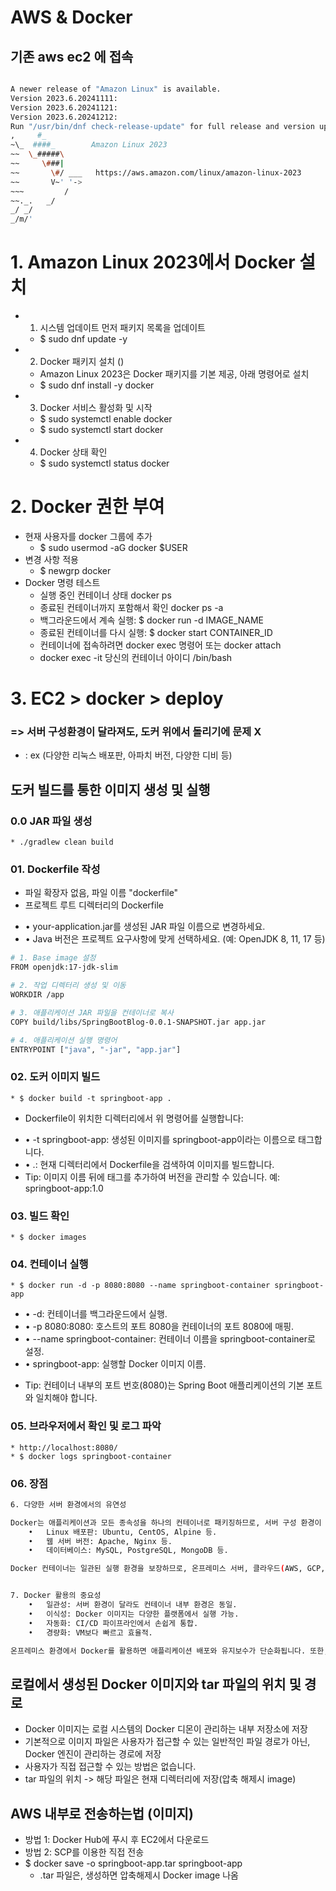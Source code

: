 # AWS & Docker

## 기존 aws ec2 에 접속  

```bash

A newer release of "Amazon Linux" is available.
Version 2023.6.20241111:
Version 2023.6.20241121:
Version 2023.6.20241212:
Run "/usr/bin/dnf check-release-update" for full release and version update info
,     #_
~\_  ####_        Amazon Linux 2023
~~  \_#####\
~~     \###|
~~       \#/ ___   https://aws.amazon.com/linux/amazon-linux-2023
~~       V~' '->
~~~         /
~~._.   _/
_/ _/
_/m/'

```
# 1. Amazon Linux 2023에서 Docker 설치
- 1. 시스템 업데이트 먼저 패키지 목록을 업데이트
    * $ sudo dnf update -y

- 2. Docker 패키지 설치 ()
    * Amazon Linux 2023은 Docker 패키지를 기본 제공, 아래 명령어로 설치 
    * $ sudo dnf install -y docker

- 3. Docker 서비스 활성화 및 시작
    * $ sudo systemctl enable docker
    * $ sudo systemctl start docker

- 4. Docker 상태 확인
   * $ sudo systemctl status docker

# 2. Docker 권한 부여 
- 현재 사용자를 docker 그룹에 추가
    * $ sudo usermod -aG docker $USER
- 변경 사항 적용
    * $ newgrp docker
- Docker 명령 테스트
    * 실행 중인 컨테이너 상태 docker ps 
    * 종료된 컨테이너까지 포함해서 확인 docker ps -a
    * 백그라운드에서 계속 실행: $ docker run -d IMAGE_NAME
    * 종료된 컨테이너를 다시 실행: $ docker start CONTAINER_ID
    * 컨테이너에 접속하려면 docker exec 명령어 또는 docker attach
    * docker exec -it 당신의 컨테이너 아이디 /bin/bash

  
# 3. EC2 > docker > deploy 
### => 서버 구성환경이 달라져도, 도커 위에서 돌리기에 문제 X
-  : ex (다양한 리눅스 배포판, 아파치 버전, 다양한 디비 등)


## 도커 빌드를 통한 이미지 생성 및 실행 

### 0.0 JAR 파일 생성 
    * ./gradlew clean build

### 01. Dockerfile 작성
- 파일 확장자 없음, 파일 이름 "dockerfile" 
- 프로젝트 루트 디렉터리의 Dockerfile
*  •	your-application.jar를 생성된 JAR 파일 이름으로 변경하세요.
*  •	Java 버전은 프로젝트 요구사항에 맞게 선택하세요. (예: OpenJDK 8, 11, 17 등)

```bash
# 1. Base image 설정
FROM openjdk:17-jdk-slim

# 2. 작업 디렉터리 생성 및 이동
WORKDIR /app

# 3. 애플리케이션 JAR 파일을 컨테이너로 복사
COPY build/libs/SpringBootBlog-0.0.1-SNAPSHOT.jar app.jar

# 4. 애플리케이션 실행 명령어
ENTRYPOINT ["java", "-jar", "app.jar"]
```


### 02. 도커 이미지 빌드 
    * $ docker build -t springboot-app .
- Dockerfile이 위치한 디렉터리에서 위 명령어를 실행합니다:
*  •	-t springboot-app: 생성된 이미지를 springboot-app이라는 이름으로 태그합니다.
*  •	.: 현재 디렉터리에서 Dockerfile을 검색하여 이미지를 빌드합니다.
* 	Tip: 이미지 이름 뒤에 태그를 추가하여 버전을 관리할 수 있습니다. 예: springboot-app:1.0

### 03. 빌드 확인 
    * $ docker images

### 04. 컨테이너 실행 
    * $ docker run -d -p 8080:8080 --name springboot-container springboot-app

*  •	-d: 컨테이너를 백그라운드에서 실행.
*  •	-p 8080:8080: 호스트의 포트 8080을 컨테이너의 포트 8080에 매핑.
*  •	--name springboot-container: 컨테이너 이름을 springboot-container로 설정.
*  •	springboot-app: 실행할 Docker 이미지 이름.
- Tip: 컨테이너 내부의 포트 번호(8080)는 Spring Boot 애플리케이션의 기본 포트와 일치해야 합니다.

### 05. 브라우저에서 확인 및 로그 파악
    * http://localhost:8080/
    * $ docker logs springboot-container

### 06. 장점
```bash
6. 다양한 서버 환경에서의 유연성

Docker는 애플리케이션과 모든 종속성을 하나의 컨테이너로 패키징하므로, 서버 구성 환경이 달라도 동일하게 동작합니다. 이는 다음과 같은 다양한 환경에서 효과적입니다:
	•	Linux 배포판: Ubuntu, CentOS, Alpine 등.
	•	웹 서버 버전: Apache, Nginx 등.
	•	데이터베이스: MySQL, PostgreSQL, MongoDB 등.

Docker 컨테이너는 일관된 실행 환경을 보장하므로, 온프레미스 서버, 클라우드(AWS, GCP, Azure), 또는 자사 클라우드(SDS, CNS 등)에서 모두 동일하게 배포할 수 있습니다.


7. Docker 활용의 중요성
	•	일관성: 서버 환경이 달라도 컨테이너 내부 환경은 동일.
	•	이식성: Docker 이미지는 다양한 플랫폼에서 실행 가능.
	•	자동화: CI/CD 파이프라인에서 손쉽게 통합.
	•	경량화: VM보다 빠르고 효율적.

온프레미스 환경에서 Docker를 활용하면 애플리케이션 배포와 유지보수가 단순화됩니다. 또한, 클라우드 전환 시에도 Docker 이미지를 그대로 사용할 수 있어 높은 확장성과 유연성을 제공합니다.
```


## 로컬에서 생성된 Docker 이미지와 tar 파일의 위치 및 경로
- Docker 이미지는 로컬 시스템의 Docker 디몬이 관리하는 내부 저장소에 저장
- 기본적으로 이미지 파일은 사용자가 접근할 수 있는 일반적인 파일 경로가 아닌, Docker 엔진이 관리하는 경로에 저장
- 사용자가 직접 접근할 수 있는 방법은 없습니다. 
- tar 파일의 위치 -> 해당 파일은 현재 디렉터리에 저장(압축 해제시 image)

## AWS 내부로 전송하는법 (이미지)
- 방법 1: Docker Hub에 푸시 후 EC2에서 다운로드
- 방법 2: SCP를 이용한 직접 전송
- $ docker save -o springboot-app.tar springboot-app 
    * .tar 파일은, 생성하면 압축해제시 Docker image 나옴 